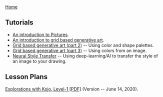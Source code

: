 <div class="nav">
  <a href="index.html">Home</a>
</div>

## Tutorials
* [An introduction to Pictures](tutorials/pictures-intro.html).
* [An introduction to grid based generative art](tutorials/generative-art-grid-intro.html).
* [Grid based generative art (part 2)](tutorials/generative-art-grid-part2.html) -- Using color and shape palettes.
* [Grid based generative art (part 3)](tutorials/generative-art-grid-part3.html) -- Using colors from an image.
* [Neural Style Transfer](tutorials/neural-style.html) -- Using deep-learning/AI to transfer the style of an image to your drawing.

## Lesson Plans
[Explorations with Kojo, Level-1 [PDF]](https://bitbucket.org/lalit_pant/kojo/downloads/Kojo-Lessons-Level1-140620.pdf) (Version -- June 14, 2020).
